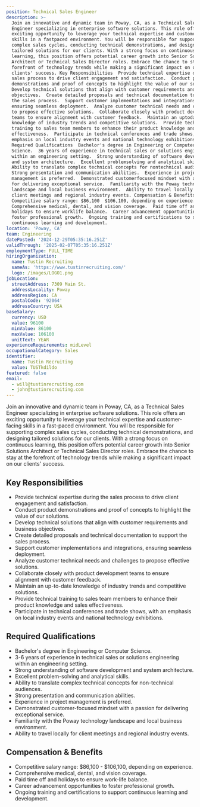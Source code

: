 ```yaml
---
position: Technical Sales Engineer
description: >-
  Join an innovative and dynamic team in Poway, CA, as a Technical Sales
  Engineer specializing in enterprise software solutions. This role offers an
  exciting opportunity to leverage your technical expertise and customerfacing
  skills in a fastpaced environment. You will be responsible for supporting
  complex sales cycles, conducting technical demonstrations, and designing
  tailored solutions for our clients. With a strong focus on continuous
  learning, this position offers potential career growth into Senior Solutions
  Architect or Technical Sales Director roles. Embrace the chance to stay at the
  forefront of technology trends while making a significant impact on our
  clients' success. Key Responsibilities  Provide technical expertise during the
  sales process to drive client engagement and satisfaction.  Conduct product
  demonstrations and proof of concepts to highlight the value of our solutions. 
  Develop technical solutions that align with customer requirements and business
  objectives.  Create detailed proposals and technical documentation to support
  the sales process.  Support customer implementations and integrations,
  ensuring seamless deployment.  Analyze customer technical needs and challenges
  to propose effective solutions.  Collaborate closely with product development
  teams to ensure alignment with customer feedback.  Maintain an uptodate
  knowledge of industry trends and competitive solutions.  Provide technical
  training to sales team members to enhance their product knowledge and sales
  effectiveness.  Participate in technical conferences and trade shows, with an
  emphasis on local industry events and national technology exhibitions.
  Required Qualifications  Bachelor's degree in Engineering or Computer
  Science.  36 years of experience in technical sales or solutions engineering
  within an engineering setting.  Strong understanding of software development
  and system architecture.  Excellent problemsolving and analytical skills. 
  Ability to translate complex technical concepts for nontechnical audiences. 
  Strong presentation and communication abilities.  Experience in project
  management is preferred.  Demonstrated customerfocused mindset with a passion
  for delivering exceptional service.  Familiarity with the Poway technology
  landscape and local business environment.  Ability to travel locally for
  client meetings and regional industry events. Compensation & Benefits 
  Competitive salary range: $86,100  $106,100, depending on experience. 
  Comprehensive medical, dental, and vision coverage.  Paid time off and
  holidays to ensure worklife balance.  Career advancement opportunities to
  foster professional growth.  Ongoing training and certifications to support
  continuous learning and development.
location: 'Poway, CA'
team: Engineering
datePosted: '2024-12-29T05:35:16.251Z'
validThrough: '2025-02-07T05:35:16.251Z'
employmentType: FULL_TIME
hiringOrganization:
  name: Tustin Recruiting
  sameAs: 'https://www.tustinrecruiting.com/'
  logo: /images/LOGO1.png
jobLocation:
  streetAddress: 7309 Main St.
  addressLocality: Poway
  addressRegion: CA
  postalCode: '92064'
  addressCountry: USA
baseSalary:
  currency: USD
  value: 96100
  minValue: 86100
  maxValue: 106100
  unitText: YEAR
experienceRequirements: midLevel
occupationalCategory: Sales
identifier:
  name: Tustin Recruiting
  value: TUSTkdildo
featured: false
email:
  - will@tustinrecruiting.com
  - john@tustinrecruiting.com
---
```




Join an innovative and dynamic team in Poway, CA, as a Technical Sales Engineer specializing in enterprise software solutions. This role offers an exciting opportunity to leverage your technical expertise and customer-facing skills in a fast-paced environment. You will be responsible for supporting complex sales cycles, conducting technical demonstrations, and designing tailored solutions for our clients. With a strong focus on continuous learning, this position offers potential career growth into Senior Solutions Architect or Technical Sales Director roles. Embrace the chance to stay at the forefront of technology trends while making a significant impact on our clients' success.

## Key Responsibilities

- Provide technical expertise during the sales process to drive client engagement and satisfaction.
- Conduct product demonstrations and proof of concepts to highlight the value of our solutions.
- Develop technical solutions that align with customer requirements and business objectives.
- Create detailed proposals and technical documentation to support the sales process.
- Support customer implementations and integrations, ensuring seamless deployment.
- Analyze customer technical needs and challenges to propose effective solutions.
- Collaborate closely with product development teams to ensure alignment with customer feedback.
- Maintain an up-to-date knowledge of industry trends and competitive solutions.
- Provide technical training to sales team members to enhance their product knowledge and sales effectiveness.
- Participate in technical conferences and trade shows, with an emphasis on local industry events and national technology exhibitions.

## Required Qualifications

- Bachelor's degree in Engineering or Computer Science.
- 3-6 years of experience in technical sales or solutions engineering within an engineering setting.
- Strong understanding of software development and system architecture.
- Excellent problem-solving and analytical skills.
- Ability to translate complex technical concepts for non-technical audiences.
- Strong presentation and communication abilities.
- Experience in project management is preferred.
- Demonstrated customer-focused mindset with a passion for delivering exceptional service.
- Familiarity with the Poway technology landscape and local business environment.
- Ability to travel locally for client meetings and regional industry events.

## Compensation & Benefits

- Competitive salary range: $86,100 - $106,100, depending on experience.
- Comprehensive medical, dental, and vision coverage.
- Paid time off and holidays to ensure work-life balance.
- Career advancement opportunities to foster professional growth.
- Ongoing training and certifications to support continuous learning and development.

